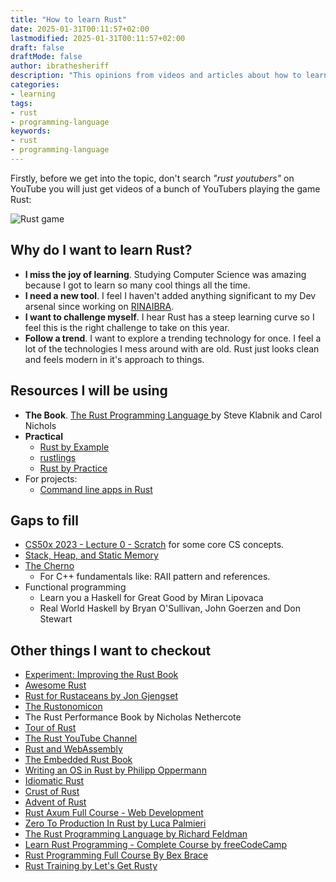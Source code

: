 ```yaml
---
title: "How to learn Rust"
date: 2025-01-31T00:11:57+02:00
lastmodified: 2025-01-31T00:11:57+02:00
draft: false
draftMode: false
author: ibrathesheriff
description: "This opinions from videos and articles about how to learn the Rust programming language."
categories:
- learning
tags:
- rust
- programming-language
keywords:
- rust
- programming-language
---
```

Firstly, before we get into the topic, don't search *"rust youtubers"* on YouTube you will just get videos of a bunch of YouTubers playing the game Rust:

![Rust game](/img/notes/learning/rust/rust-pc-mac-game-steam-cover.jpg)

## Why do I want to learn Rust?
+ **I miss the joy of learning**. Studying Computer Science was amazing because I got to learn so many cool things all the time.
+ **I need a new tool**. I feel I haven't added anything significant to my Dev arsenal since working on [RINAIBRA](/projects/rinaibra/).
+ **I want to challenge myself**. I hear Rust has a steep learning curve so I feel this is the right challenge to take on this year.
+ **Follow a trend**. I want to explore a trending technology for once. I feel a lot of the technologies I mess around with are old. Rust just looks clean and feels modern in it's approach to things.

## Resources I will be using
+ **The Book**. [The Rust Programming Language
](https://doc.rust-lang.org/book/) by Steve Klabnik and Carol Nichols
+ **Practical**
    - [Rust by Example](https://doc.rust-lang.org/rust-by-example/)
    - [rustlings](https://github.com/rust-lang/rustlings/)
    - [Rust by Practice](https://practice.course.rs/)
+ For projects:
    - [Command line apps in Rust](https://rust-cli.github.io/book/index.html)

## Gaps to fill
+ [CS50x 2023 - Lecture 0 - Scratch](https://www.youtube.com/watch?v=IDDmrzzB14M&list=PLhQjrBD2T380F_inVRXMIHCqLaNUd7bN4&index=2) for some core CS concepts.
+ [Stack, Heap, and Static Memory](https://www.youtube.com/watch?v=NnLdGKoz1ls&list=PLai5B987bZ9BnS7dBlTF9HRop55vYUL7r&index=2)
+ [The Cherno](https://www.youtube.com/@TheCherno)
    - For C++ fundamentals like: RAII pattern and references.
+ Functional programming
    - Learn you a Haskell for Great Good by Miran Lipovaca
    - Real World Haskell by Bryan O'Sullivan, John Goerzen and Don Stewart

## Other things I want to checkout
+ [Experiment: Improving the Rust Book](https://rust-book.cs.brown.edu/)
+ [Awesome Rust](https://github.com/rust-unofficial/awesome-rust)
+ [Rust for Rustaceans by Jon Gjengset](https://rust-for-rustaceans.com/)
+ [The Rustonomicon](https://doc.rust-lang.org/nomicon/)
+ The Rust Performance Book by Nicholas Nethercote
+ [Tour of Rust](https://tourofrust.com/index.html)
+ [The Rust YouTube Channel](https://www.youtube.com/channel/UCaYhcUwRBNscFNUKTjgPFiA)
+ [Rust and WebAssembly](https://rustwasm.github.io/docs/book/)
+ [The Embedded Rust Book](https://docs.rust-embedded.org/book/)
+ [Writing an OS in Rust by Philipp Oppermann](https://os.phil-opp.com/)
+ [Idiomatic Rust](https://github.com/mre/idiomatic-rust)
+ [Crust of Rust](https://www.youtube.com/watch?v=rAl-9HwD858&list=PLqbS7AVVErFiWDOAVrPt7aYmnuuOLYvOa)
+ [Advent of Rust](https://www.rustfinity.com/advent-of-rust)
+ [Rust Axum Full Course - Web Development](https://www.youtube.com/watch?v=XZtlD_m59sM)
+ [Zero To Production In Rust by Luca Palmieri](https://www.zero2prod.com/index.html)
+ [The Rust Programming Language by Richard Feldman](https://frontendmasters.com/courses/rust/)
+ [Learn Rust Programming - Complete Course by freeCodeCamp](https://www.youtube.com/watch?v=BpPEoZW5IiY)
+ [Rust Programming Full Course By Bex Brace](https://www.youtube.com/watch?v=rQ_J9WH6CGk)
+ [Rust Training by Let's Get Rusty](https://product.letsgetrusty.com/training-registration-4ekk)